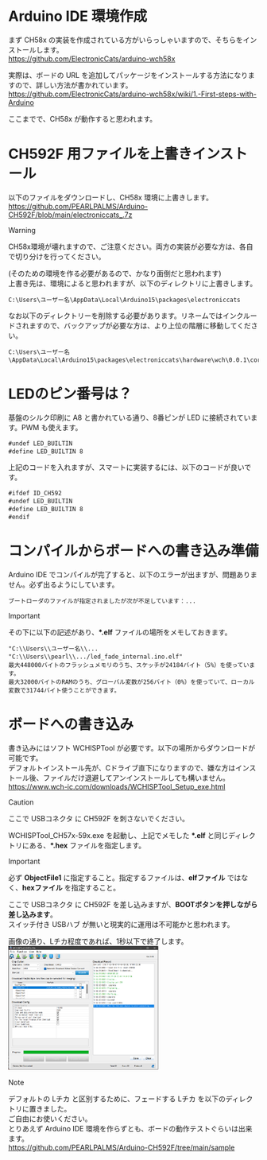 # Arduino IDE 環境作成

まず CH58x の実装を作成されている方がいらっしゃいますので、そちらをインストールします。<br>
<a href="https://github.com/ElectronicCats/arduino-wch58x">https://github.com/ElectronicCats/arduino-wch58x</a><br>

実際は、ボードの URL を追加してパッケージをインストールする方法になりますので、詳しい方法が書かれています。<br>
<a href="https://github.com/ElectronicCats/arduino-wch58x/wiki/1.-First-steps-with-Arduino">https://github.com/ElectronicCats/arduino-wch58x/wiki/1.-First-steps-with-Arduino</a><br>

ここまでで、CH58x が動作すると思われます。<br>


# CH592F 用ファイルを上書きインストール

以下のファイルをダウンロードし、CH58x 環境に上書きします。<br>
<a href="https://github.com/PEARLPALMS/Arduino-CH592F/blob/main/electroniccats_.7z">https://github.com/PEARLPALMS/Arduino-CH592F/blob/main/electroniccats_.7z</a><br>

> [!WARNING]
> CH58x環境が壊れますので、ご注意ください。両方の実装が必要な方は、各自で切り分けを行ってください。

(そのための環境を作る必要があるので、かなり面倒だと思われます)<br>
上書き先は、環境によると思われますが、以下のディレクトリに上書きします。<br>
```
C:\Users\ユーザー名\AppData\Local\Arduino15\packages\electroniccats
```

なお以下のディレクトリーを削除する必要があります。リネームではインクルードされますので、バックアップが必要な方は、より上位の階層に移動してください。<br>
```
C:\Users\ユーザー名\AppData\Local\Arduino15\packages\electroniccats\hardware\wch\0.0.1\cores\arduino\ch583
```


# LEDのピン番号は？

基盤のシルク印刷に A8 と書かれている通り、8番ピンが LED に接続されています。PWM も使えます。<br>

```
#undef LED_BUILTIN
#define LED_BUILTIN 8
```
上記のコードを入れますが、スマートに実装するには、以下のコードが良いです。<br>

```
#ifdef ID_CH592
#undef LED_BUILTIN
#define LED_BUILTIN 8
#endif
```


# コンパイルからボードへの書き込み準備

Arduino IDE でコンパイルが完了すると、以下のエラーが出ますが、問題ありません。必ず出るようにしています。<br>
```
ブートローダのファイルが指定されましたが次が不足しています：...
```

> [!IMPORTANT]
> その下に以下の記述があり、**\*.elf** ファイルの場所をメモしておきます。
```
"C:\\Users\\ユーザー名\\... "C:\\Users\\pearl\\.../led_fade_internal.ino.elf"
最大448000バイトのフラッシュメモリのうち、スケッチが24184バイト（5%）を使っています。
最大32000バイトのRAMのうち、グローバル変数が256バイト（0%）を使っていて、ローカル変数で31744バイト使うことができます。
```

# ボードへの書き込み

書き込みにはソフト WCHISPTool が必要です。以下の場所からダウンロードが可能です。<br>
デフォルトインストール先が、Cドライブ直下になりますので、嫌な方はインストール後、ファイルだけ退避してアンインストールしても構いません。<br>
<a href="https://www.wch-ic.com/downloads/WCHISPTool_Setup_exe.html">https://www.wch-ic.com/downloads/WCHISPTool_Setup_exe.html</a>

> [!CAUTION]
> ここで USBコネクタ に CH592F を刺さないでください。

WCHISPTool_CH57x-59x.exe を起動し、上記でメモした **\*.elf** と同じディレクトリにある、**\*.hex** ファイルを指定します。<br>
> [!IMPORTANT]
> 必ず **ObjectFile1** に指定すること。指定するファイルは、**elfファイル** ではなく、**hexファイル** を指定すること。

ここで USBコネクタ に CH592F を差し込みますが、**BOOTボタンを押しながら差し込みます**。<br>
スイッチ付き USBハブ が無いと現実的に運用は不可能かと思われます。<br>

画像の通り、Lチカ程度であれば、1秒以下で終了します。<br>
<img src="./image/WCHISPTool.png" width="60%">

> [!NOTE]
> デフォルトの Lチカ と区別するために、フェードする Lチカ を以下のディレクトリに置きました。<br>
> ご自由にお使いください。<br>
> とりあえず Arduino IDE 環境を作らずとも、ボードの動作テストぐらいは出来ます。<br>
<a href="https://github.com/PEARLPALMS/Arduino-CH592F/tree/main/sample">https://github.com/PEARLPALMS/Arduino-CH592F/tree/main/sample</a>
